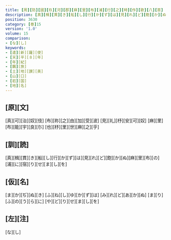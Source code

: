 ```yaml
---
title: [周][防][國][玖][河][郡][麻][里][布][浦][行][之][時][作][歌][八][首]
description: [真][楫][貫][き][船][し][行][か][ず][は][見][れ][ど][飽][か][ぬ][麻][里][布][の][浦][に][宿][り][せ][ま][し][を]
position: 3630
category: [巻]15
version: '1.0'
volume: 15
comparison:
- [な][し]
keywords:
- [遣][新][羅][使]
- [天][平][８][年]
- [年][紀]
- [羈][旅]
- [土][地][讃][美]
- [山][口]
- [岩][国]
- [地][名]
---
```


## [原][文]

[真][可][治][奴][伎] [布][祢][之][由][加][受][波] [見][礼][杼][安][可][奴] [麻][里][布][能][宇][良][尓] [也][杼][里][世][麻][之][乎]

## [訓][読]

[真][楫][貫][き][船][し][行][か][ず][は][見][れ][ど][飽][か][ぬ][麻][里][布][の][浦][に][宿][り][せ][ま][し][を]

## [仮][名]

[ま][か][ぢ][ぬ][き] [ふ][ね][し][ゆ][か][ず][は] [み][れ][ど][あ][か][ぬ] [ま][り][ふ][の][う][ら][に] [や][ど][り][せ][ま][し][を]

## [左][注]

[な][し]
